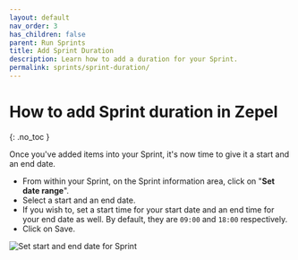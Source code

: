 ```yaml
---
layout: default
nav_order: 3
has_children: false
parent: Run Sprints
title: Add Sprint Duration
description: Learn how to add a duration for your Sprint.
permalink: sprints/sprint-duration/
---
```

# How to add Sprint duration in Zepel
{: .no_toc }

Once you've added items into your Sprint, it's now time to give it a start and an end date.

- From within your Sprint, on the Sprint information area, click on "__Set date range__".
- Select a start and an end date.
- If you wish to, set a start time for your start date and an end time for your end date as well. By default, they are ````09:00```` and ````18:00```` respectively.
- Click on Save.

![Set start and end date for Sprint](/guide/assets/uploads/zepel-sprints-duration.png "Set Sprint Duration")